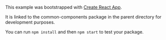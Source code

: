 This example was bootstrapped with [Create React App](https://github.com/facebook/create-react-app).

It is linked to the common-components package in the parent directory for development purposes.

You can run `npm install` and then `npm start` to test your package.
